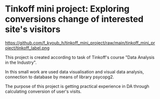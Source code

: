 # Tinkoff mini project: Exploring conversions change of interested site's visitors

https://github.com/f_kyoub_h/tinkoff_mini_project/raw/main/tinkoff_mini_project/tinkoff_label.png

This project is created according to task of Tinkoff's course "Data Analysis in the Industry".

In this small work are used data visualisation and visual data analysis, connection to database by means of library psycopg2.

The purpose of this project is getting practical experience in DA through calculating conversion of user's visits.
